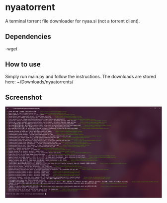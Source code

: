 # nyaatorrent
A terminal torrent file downloader for nyaa.si (not a torrent client).

Dependencies
-----
-wget

How to use
-----
Simply run main.py and follow the instructions.
The downloads are stored here: ~/Downloads/nyaatorrents/

Screenshot
-----
![](https://github.com/oatandjam/nyaatorrent/blob/master/nyaatorrentpv.png)
